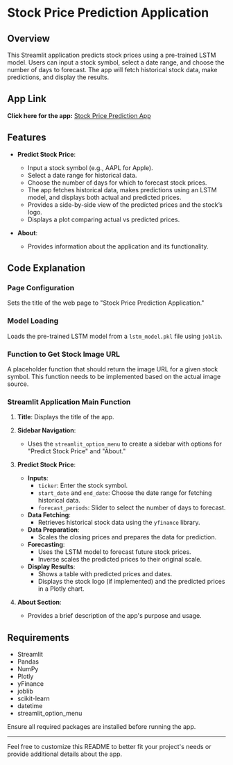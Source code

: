 # Stock Price Prediction Application

## Overview

This Streamlit application predicts stock prices using a pre-trained LSTM model. Users can input a stock symbol, select a date range, and choose the number of days to forecast. The app will fetch historical stock data, make predictions, and display the results.

## App Link

**Click here for the app:** [Stock Price Prediction App](https://time-series-abe.streamlit.app/)

## Features

- **Predict Stock Price**: 
  - Input a stock symbol (e.g., AAPL for Apple).
  - Select a date range for historical data.
  - Choose the number of days for which to forecast stock prices.
  - The app fetches historical data, makes predictions using an LSTM model, and displays both actual and predicted prices.
  - Provides a side-by-side view of the predicted prices and the stock’s logo.
  - Displays a plot comparing actual vs predicted prices.

- **About**:
  - Provides information about the application and its functionality.



## Code Explanation

### Page Configuration
Sets the title of the web page to "Stock Price Prediction Application."

### Model Loading
Loads the pre-trained LSTM model from a `lstm_model.pkl` file using `joblib`.

### Function to Get Stock Image URL
A placeholder function that should return the image URL for a given stock symbol. This function needs to be implemented based on the actual image source.

### Streamlit Application Main Function

1. **Title**: Displays the title of the app.
   
2. **Sidebar Navigation**: 
   - Uses the `streamlit_option_menu` to create a sidebar with options for "Predict Stock Price" and "About."

3. **Predict Stock Price**:
   - **Inputs**: 
     - `ticker`: Enter the stock symbol.
     - `start_date` and `end_date`: Choose the date range for fetching historical data.
     - `forecast_periods`: Slider to select the number of days to forecast.
   - **Data Fetching**: 
     - Retrieves historical stock data using the `yfinance` library.
   - **Data Preparation**:
     - Scales the closing prices and prepares the data for prediction.
   - **Forecasting**:
     - Uses the LSTM model to forecast future stock prices.
     - Inverse scales the predicted prices to their original scale.
   - **Display Results**:
     - Shows a table with predicted prices and dates.
     - Displays the stock logo (if implemented) and the predicted prices in a Plotly chart.
   
4. **About Section**:
   - Provides a brief description of the app's purpose and usage.

## Requirements

- Streamlit
- Pandas
- NumPy
- Plotly
- yFinance
- joblib
- scikit-learn
- datetime
- streamlit_option_menu

Ensure all required packages are installed before running the app.

---

Feel free to customize this README to better fit your project's needs or provide additional details about the app.
